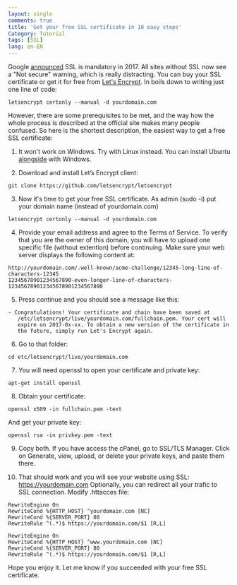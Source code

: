 ```yaml
---
layout: single
comments: true
title: 'Get your free SSL certificate in 10 easy steps'
Category: Tutorial
tags: [SSL]
lang: en-EN
---
```


Google [announced](https://security.googleblog.com/2016/09/moving-towards-more-secure-web.html) SSL is mandatory in 2017. 
All sites without SSL now see a "Not secure" warning, which is really distracting.
You can buy your SSL certificate or get it for free from [Let's Encrypt](https://letsencrypt.org/).
In boils down to writing just one line of code:
```
letsencrypt certonly --manual -d yourdomain.com
```

However, there are some prerequisites to be met, and the way how the whole process is described at the official site makes many people confused. 
So here is the shortest description, the easiest way to get a free SSL certificate:

1. It won't work on Windows.
Try with Linux instead. You can install Ubuntu [alongside](https://www.tecmint.com/install-ubuntu-16-04-alongside-with-windows-10-or-8-in-dual-boot/) with Windows.

2. Download and install Let’s Encrypt client:
```
git clone https://github.com/letsencrypt/letsencrypt
```

3. Now it's time to get your free SSL certificate. As admin (sudo -i) put your domain name (instead of yourdomain.com)
```
letsencrypt certonly --manual -d yourdomain.com
```

4. Provide your email address and agree to the Terms of Service. 
To verify that you are the owner of this domain, you will have to upload one specific file (without extention) before continuing. Make sure your web server displays the following content at:
```
http://yourdomain.com/.well-known/acme-challenge/12345-long-line-of-characters-12345
12345678901234567890-even-longer-line-of-characters-123456789012345678901234567890
```

5. Press continue and you should see a message like this:
```
- Congratulations! Your certificate and chain have been saved at
   /etc/letsencrypt/live/yourdomain.com/fullchain.pem. Your cert will
   expire on 2017-0x-xx. To obtain a new version of the certificate in
   the future, simply run Let's Encrypt again.
```

6. Go to that folder:
```
cd etc/letsencrypt/live/yourdomain.com
```

7. You will need openssl to open your certificate and private key:
```
apt-get install openssl
```

8. Obtain your certificate:
```
openssl x509 -in fullchain.pem -text
```
And get your private key:
```
openssl rsa -in privkey.pem -text
```

9. Copy both. If you have access the cPanel, go to SSL/TLS Manager. Click on Generate, view, upload, or delete your private keys, and paste them there.

10. That should work and you will see your website using SSL: https://yourdomain.com
Optionally, you can redirect all your trafic to SSL connection. Modify .httacces file:

```
RewriteEngine On
RewriteCond %{HTTP_HOST} ^yourdomain.com [NC]
RewriteCond %{SERVER_PORT} 80
RewriteRule ^(.*)$ https://yourdomain.com/$1 [R,L]

RewriteEngine On
RewriteCond %{HTTP_HOST} ^www.yourdomain.com [NC]
RewriteCond %{SERVER_PORT} 80
RewriteRule ^(.*)$ https://yourdomain.com/$1 [R,L]
```


Hope you enjoy it. Let me know if you succeeded with your free SSL certificate.

